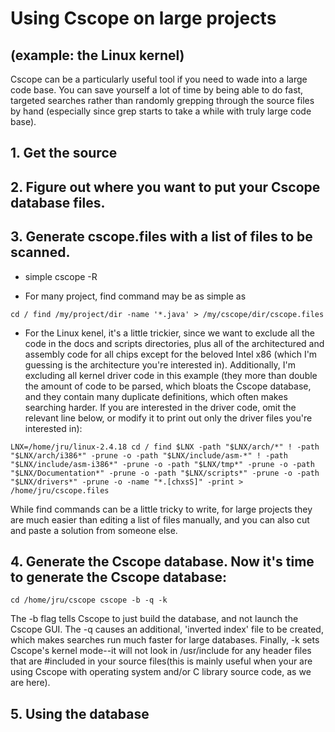 # Using Cscope on large projects
## (example: the Linux kernel)

Cscope can be a particularly useful tool if you need to wade into a large code base. You can save yourself a lot of time by being able to do fast, targeted searches rather than randomly grepping through the source files by hand (especially since grep starts to take a while with truly large code base).

## 1. Get the source
## 2. Figure out where you want to put your Cscope database files.
## 3. Generate cscope.files with a list of files to be scanned.

* simple
cscope -R

* For many project, find command may be as simple as

`cd /
find /my/project/dir -name '*.java' > /my/cscope/dir/cscope.files`

* For the Linux kenel, it's a little trickier, since we want to exclude all the code in the docs and scripts directories, plus all of the architectured and assembly code for all chips except for the beloved Intel x86 (which I'm guessing is the architecture you're interested in). Additionally, I'm excluding all kernel driver code in this example (they more than double the amount of code to be parsed, which bloats the Cscope database, and they contain many duplicate definitions, which often makes searching harder. If you are interested in the driver code, omit the relevant line below, or modify it to print out only the driver files you're interested in):

`LNX=/home/jru/linux-2.4.18
cd /
find $LNX
  -path "$LNX/arch/*" ! -path "$LNX/arch/i386*" -prune -o
  -path "$LNX/include/asm-*" ! -path "$LNX/include/asm-i386*" -prune -o
  -path "$LNX/tmp*" -prune -o
  -path "$LNX/Documentation*" -prune -o
  -path "$LNX/scripts*" -prune -o
  -path "$LNX/drivers*" -prune -o
  -name "*.[chxsS]" -print > /home/jru/cscope.files
`

While find commands can be a little tricky to write, for large projects they are much easier than editing a list of files manually, and you can also cut and paste a solution from someone else.

## 4. Generate the Cscope database. Now it's time to generate the Cscope database:

`cd /home/jru/cscope
cscope -b -q -k`

The -b flag tells Cscope to just build the database, and not launch the Cscope GUI. The -q causes an additional, 'inverted index' file to be created, which makes searches run much faster for large databases. Finally, -k sets Cscope's kernel mode--it will not look in /usr/include for any header files that are #included in your source files(this is mainly useful when your are using Cscope with operating system and/or C library source code, as we are here).

## 5. Using the database
